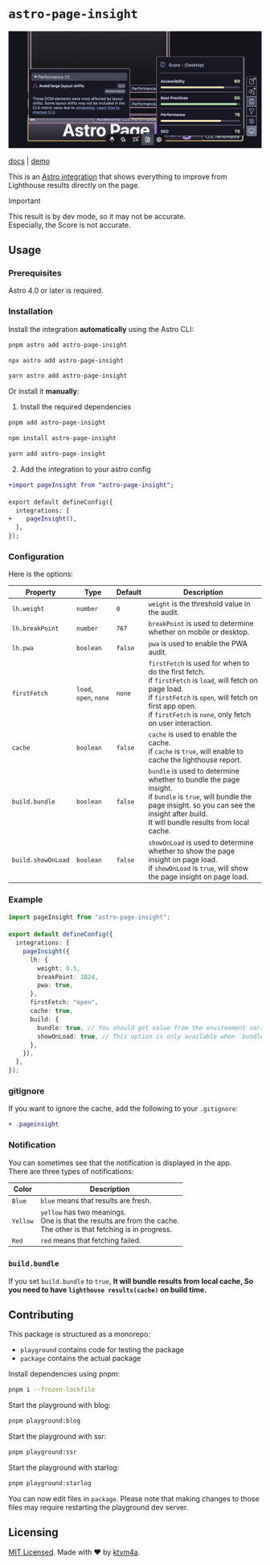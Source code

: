 # `astro-page-insight`

![](https://raw.githubusercontent.com/ktym4a/astro-page-insight/main/.github/demo.png)

[docs](https://astro-page-insight.pages.dev/) | [demo](https://astro-page-insight.pages.dev/others/demo/)

This is an [Astro integration](https://docs.astro.build/en/guides/integrations-guide/) that shows everything to improve from Lighthouse results directly on the page.

> [!IMPORTANT]
> This result is by dev mode, so it may not be accurate.  
> Especially, the Score is not accurate.

## Usage

### Prerequisites

Astro 4.0 or later is required.


### Installation

Install the integration **automatically** using the Astro CLI:

```bash
pnpm astro add astro-page-insight
```

```bash
npx astro add astro-page-insight
```

```bash
yarn astro add astro-page-insight
```

Or install it **manually**:  
1. Install the required dependencies

```bash
pnpm add astro-page-insight
```

```bash
npm install astro-page-insight
```

```bash
yarn add astro-page-insight
```

2. Add the integration to your astro config

```diff
+import pageInsight from "astro-page-insight";

export default defineConfig({
  integrations: [
+    pageInsight(),
  ],
});
```

### Configuration

Here is the options:

| Property | Type | Default | Description |
| --- | --- | --- | --- |
| `lh.weight` | `number` | `0` | `weight` is the threshold value in the audit. |
| `lh.breakPoint` | `number` | `767` | `breakPoint` is used to determine whether on mobile or desktop. |
| `lh.pwa` | `boolean` | `false` | `pwa` is used to enable the PWA audit. |
| `firstFetch` | `load`, `open`, `none` | `none` | `firstFetch` is used for when to do the first fetch.<br />if `firstFetch` is `load`, will fetch on page load.<br />if `firstFetch` is `open`, will fetch on first app open.<br />if `firstFetch` is `none`, only fetch on user interaction. |
| `cache` | `boolean` | `false` | `cache` is used to enable the cache.<br />if `cache` is `true`, will enable to cache the lighthouse report. |
| `build.bundle` | `boolean` | `false` | `bundle` is used to determine whether to bundle the page insight.<br />if `bundle` is `true`, will bundle the page insight. so you can see the insight after build.<br />It will bundle results from local cache. |
| `build.showOnLoad` | `boolean` | `false` | `showOnLoad` is used to determine whether to show the page insight on page load.<br />if `showOnLoad` is `true`, will show the page insight on page load. |

### Example

```ts
import pageInsight from "astro-page-insight";

export default defineConfig({
  integrations: [
    pageInsight({
      lh: {
        weight: 0.5,
        breakPoint: 1024,
        pwa: true,
      },
      firstFetch: "open",
      cache: true,
      build: {
        bundle: true, // You should get value from the environment variable. (e.g. process.env.STAGING === "true")
        showOnLoad: true, // This option is only available when `bundle` is `true`.
      },
    }),
  ],
});
```

### gitignore

If you want to ignore the cache, add the following to your `.gitignore`:

```diff
+ .pageinsight
```

### Notification

You can sometimes see that the notification is displayed in the app.  
There are three types of notifications:

| Color | Description |
| --- | --- |
| `Blue` | `blue` means that results are fresh. |
| `Yellow` | `yellow` has two meanings.<br />One is that the results are from the cache.<br />The other is that fetching is in progress. |
| `Red` | `red` means that fetching failed. |

### `build.bundle`

If you set `build.bundle` to `true`, **It will bundle results from local cache, So you need to have `lighthouse results(cache)` on build time.**

## Contributing

This package is structured as a monorepo:

- `playground` contains code for testing the package
- `package` contains the actual package

Install dependencies using pnpm: 

```bash
pnpm i --frozen-lockfile
```

Start the playground with blog:

```bash
pnpm playground:blog
```

Start the playground with ssr:

```bash
pnpm playground:ssr
```

Start the playground with starlog:

```bash
pnpm playground:starlog
```

You can now edit files in `package`. Please note that making changes to those files may require restarting the playground dev server.

## Licensing

[MIT Licensed](https://github.com/ktym4a/astro-page-insight/blob/main/LICENSE). Made with ❤️ by [ktym4a](https://github.com/ktym4a).

<!-- ## Acknowledgements

TODO: -->
